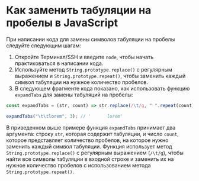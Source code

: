 # Как заменить табуляции на пробелы в JavaScript

При написании кода для замены символов табуляции на пробелы следуйте следующим шагам:

1. Откройте Терминал/SSH и введите `node`, чтобы начать практиковаться в написании кода.
2. Используйте метод `String.prototype.replace()` с регулярным выражением и `String.prototype.repeat()`, чтобы заменить каждый символ табуляции на нужное количество пробелов.
3. В следующем фрагменте кода показано, как использовать функцию `expandTabs` для замены табуляций на пробелы:

```js
const expandTabs = (str, count) => str.replace(/\t/g, " ".repeat(count));

expandTabs("\t\tlorem", 3); // '      lorem'
```

В приведенном выше примере функция `expandTabs` принимает два аргумента: строку `str`, которая содержит табуляции, и число `count`, которое представляет количество пробелов, на которое нужно заменить каждый символ табуляции. Функция использует метод `String.prototype.replace()` с регулярным выражением (`/\t/g`), чтобы найти все символы табуляции в входной строке и заменить их на нужное количество пробелов с использованием метода `String.prototype.repeat()`.
